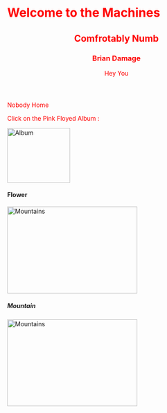<html>
<body background="https://thumbs.gfycat.com/BarrenGreenKitfox-mobile.jpg">


<h1> Welcome to the Machines </h1>

<style>
h1 {color : Red ;}
h3 {color: Red; }
p{color: red}

</style>

<html>
<body>

<article>
  <header>
    <h1> Comfrotably Numb</h1>
    <h3> Brian Damage </h3>
    <p> Hey You </p>
  </header>
  <p> Nobody Home </p>
</article>

</body>
</html>

<r>Click on the Pink Floyed Album  :</r>

<img src="https://i.ytimg.com/vi/-EzURpTF5c8/maxresdefault.jpg" width="145" height="126" alt="Album" usemap="#Album">


<map name="Album">
  <area shape="rect" coords="60,70,90,90" alt="Pink" href="Pink.htm">
  
</map>

<h4> Flower </h4>
<img src="https://logos.co/1024/royalty-free-clip-art-vector-black-and-white-rose-logo-by-vector-tradition-sm-8006.jpg" alt="Mountains" width="300" height="200">

<h5><i> Mountain </i></h5>
<img src="https://encrypted-tbn0.gstatic.com/images?q=tbn:ANd9GcQqJlWXQbsKRMPRn1qtZN3moZvXvt9YfGIeWJOXLqHKfbV5SJz0jA" alt="Mountains" width="300" height="200">


</body>
</html>
